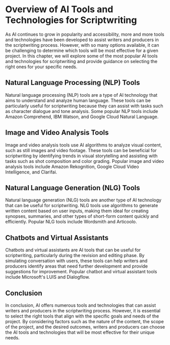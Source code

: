 Overview of AI Tools and Technologies for Scriptwriting
==================================================================================================================================

As AI continues to grow in popularity and accessibility, more and more tools and technologies have been developed to assist writers and producers in the scriptwriting process. However, with so many options available, it can be challenging to determine which tools will be most effective for a given project. In this chapter, we will explore some of the most popular AI tools and technologies for scriptwriting and provide guidance on selecting the right ones for your specific needs.

Natural Language Processing (NLP) Tools
---------------------------------------

Natural language processing (NLP) tools are a type of AI technology that aims to understand and analyze human language. These tools can be particularly useful for scriptwriting because they can assist with tasks such as character dialogue and tone analysis. Some popular NLP tools include Amazon Comprehend, IBM Watson, and Google Cloud Natural Language.

Image and Video Analysis Tools
------------------------------

Image and video analysis tools use AI algorithms to analyze visual content, such as still images and video footage. These tools can be beneficial for scriptwriting by identifying trends in visual storytelling and assisting with tasks such as shot composition and color grading. Popular image and video analysis tools include Amazon Rekognition, Google Cloud Video Intelligence, and Clarifai.

Natural Language Generation (NLG) Tools
---------------------------------------

Natural language generation (NLG) tools are another type of AI technology that can be useful for scriptwriting. NLG tools use algorithms to generate written content based on user inputs, making them ideal for creating synopses, summaries, and other types of short-form content quickly and efficiently. Popular NLG tools include Wordsmith and Articoolo.

Chatbots and Virtual Assistants
-------------------------------

Chatbots and virtual assistants are AI tools that can be useful for scriptwriting, particularly during the revision and editing phase. By simulating conversation with users, these tools can help writers and producers identify areas that need further development and provide suggestions for improvement. Popular chatbot and virtual assistant tools include Microsoft's LUIS and Dialogflow.

Conclusion
----------

In conclusion, AI offers numerous tools and technologies that can assist writers and producers in the scriptwriting process. However, it is essential to select the right tools that align with the specific goals and needs of the project. By considering factors such as the nature of the content, the scope of the project, and the desired outcomes, writers and producers can choose the AI tools and technologies that will be most effective for their unique needs.
